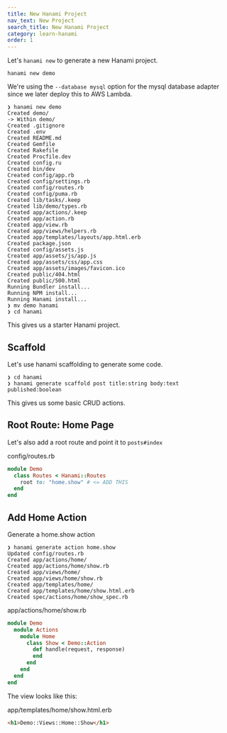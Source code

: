 ```yaml
---
title: New Hanami Project
nav_text: New Project
search_title: New Hanami Project
category: learn-hanami
order: 1
---
```


Let's `hanami new` to generate a new Hanami project.

    hanami new demo

We're using the `--database mysql` option for the mysql database adapter since we later deploy this to AWS Lambda.

    ❯ hanami new demo
    Created demo/
    -> Within demo/
    Created .gitignore
    Created .env
    Created README.md
    Created Gemfile
    Created Rakefile
    Created Procfile.dev
    Created config.ru
    Created bin/dev
    Created config/app.rb
    Created config/settings.rb
    Created config/routes.rb
    Created config/puma.rb
    Created lib/tasks/.keep
    Created lib/demo/types.rb
    Created app/actions/.keep
    Created app/action.rb
    Created app/view.rb
    Created app/views/helpers.rb
    Created app/templates/layouts/app.html.erb
    Created package.json
    Created config/assets.js
    Created app/assets/js/app.js
    Created app/assets/css/app.css
    Created app/assets/images/favicon.ico
    Created public/404.html
    Created public/500.html
    Running Bundler install...
    Running NPM install...
    Running Hanami install...
    ❯ mv demo hanami
    ❯ cd hanami

This gives us a starter Hanami project.

## Scaffold

Let's use hanami scaffolding to generate some code.

    ❯ cd hanami
    ❯ hanami generate scaffold post title:string body:text published:boolean

This gives us some basic CRUD actions.

## Root Route: Home Page

Let's also add a root route and point it to `posts#index`

config/routes.rb

```ruby
module Demo
  class Routes < Hanami::Routes
    root to: "home.show" # <= ADD THIS
  end
end
```

## Add Home Action

Generate a home.show action

    ❯ hanami generate action home.show
    Updated config/routes.rb
    Created app/actions/home/
    Created app/actions/home/show.rb
    Created app/views/home/
    Created app/views/home/show.rb
    Created app/templates/home/
    Created app/templates/home/show.html.erb
    Created spec/actions/home/show_spec.rb

app/actions/home/show.rb

```ruby
module Demo
  module Actions
    module Home
      class Show < Demo::Action
        def handle(request, response)
        end
      end
    end
  end
end
```

The view looks like this:

app/templates/home/show.html.erb

```html
<h1>Demo::Views::Home::Show</h1>
```
